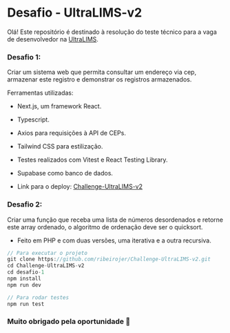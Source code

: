 # Desafio - UltraLIMS-v2

Olá! Este repositório é destinado à resolução do teste técnico para a vaga de desenvolvedor na [UltraLIMS](https://ultralims.com.br/).

### Desafio 1:
Criar um sistema web que permita consultar um endereço via cep, armazenar este registro e demonstrar os registros armazenados.

Ferramentas utilizadas:
- Next.js, um framework React.
- Typescript.
- Axios para requisições à API de CEPs.
- Tailwind CSS para estilização.
- Testes realizados com Vitest e React Testing Library.
- Supabase como banco de dados.

- Link para o deploy: [Challenge-UltraLIMS-v2](https://challenge-ultra-lims-v2.vercel.app/)

### Desafio 2:
Criar uma função que receba uma lista de números desordenados e retorne este array ordenado, o algoritmo de ordenação deve ser o quicksort.
- Feito em PHP e com duas versões, uma iterativa e a outra recursiva.

```javascript
// Para executar o projeto
git clone https://github.com/ribeirojer/Challenge-UltraLIMS-v2.git
cd Challenge-UltraLIMS-v2
cd desafio-1
npm install
npm run dev

// Para rodar testes
npm run test
```

### Muito obrigado pela oportunidade 👋
